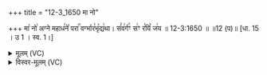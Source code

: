 +++
title = "12-3_1650 मा नो"

+++
मा꣡ नो꣢ अग्ने महाध꣣ने꣡ परा꣢꣯ वर्ग्भार꣣भृ꣡द्य꣢था। सं꣣व꣢र्ग꣣ꣳ स꣢ꣳ र꣣यिं꣡ ज꣢य ॥ 12-3:1650 ॥ ॥12 (प)॥ [धा. 15 । उ 1 । स्व. 1।]

<details><summary>मूलम् (VC)</summary>

मा꣡ नो꣢ अग्ने महाध꣣ने꣡ परा꣢꣯ वर्ग्भार꣣भृ꣡द्य꣢था । सं꣣व꣢र्ग꣣ꣳ स꣢ꣳ र꣣यिं꣡ ज꣢य ॥१६५०॥
</details>

<details><summary>विस्वर-मूलम् (VC)</summary>

मा नो अग्ने महाधने परा वर्ग्भारभृद्यथा । संवर्गꣳ सꣳ रयिं जय ॥१६५०॥
</details>